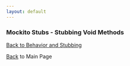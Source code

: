 ```yaml
---
layout: default
---
```


### Mockito Stubs - Stubbing Void Methods

[Back to Behavior and Stubbing](mockito-behavior-and-stubbing)

[Back](/mockito-crafting-code) to Main Page
